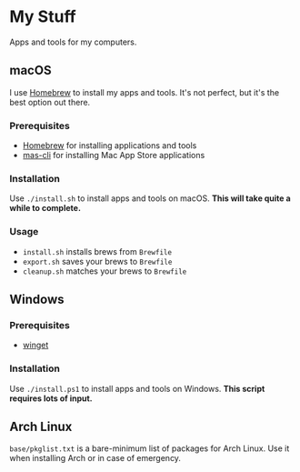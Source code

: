 # My Stuff

Apps and tools for my computers.

## macOS

I use [Homebrew](https://github.com/Homebrew/brew) to install my apps and tools. It's not perfect, but it's the best option out there.

### Prerequisites

- [Homebrew](https://github.com/Homebrew/brew) for installing applications and tools
- [mas-cli](https://github.com/mas-cli/mas) for installing Mac App Store applications

### Installation

Use `./install.sh` to install apps and tools on macOS. **This will take quite a while to complete.**

### Usage

- `install.sh` installs brews from `Brewfile`
- `export.sh` saves your brews to `Brewfile`
- `cleanup.sh` matches your brews to `Brewfile`

## Windows

### Prerequisites

- [winget](https://docs.microsoft.com/en-us/windows/package-manager/winget/)

### Installation

Use `./install.ps1` to install apps and tools on Windows. **This script requires lots of input.**

## Arch Linux

`base/pkglist.txt` is a bare-minimum list of packages for Arch Linux. Use it when installing Arch or in case of emergency.

